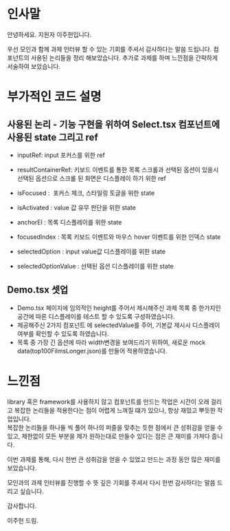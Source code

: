 # 인사말

안녕하세요. 지원자 이주헌입니다.

우선 모인과 함께 과제 인터뷰 할 수 있는 기회를 주셔서 감사하다는 말씀 드립니다. 컴포넌트의 사용된 논리들을 정리 해보았습니다. 추가로 과제를 하며 느낀점을 간략하게 서술하여 보았습니다.

# 부가적인 코드 설명

## 사용된 논리 - 기능 구현을 위하여 Select.tsx 컴포넌트에 사용된 state 그리고 ref

- inputRef: input 포커스를 위한 ref
- resultContainerRef: 키보드 이벤트를 통한 목록 스크롤과 선택된 옵션이 있을시 선택된 옵션으로 스크롤 된 화면은 디스플레이 하기 위한 ref

- isFocused :  포커스 체크, 스타일링 토글을 위한 state
- isActivated : value 값 유무 판단을 위한 state
- anchorEl : 목록 디스플레이를 위한 state
- focusedIndex : 목록 키보드 이벤트와 마우스 hover 이벤트를 위한 인덱스 state
- selectedOption : input value값 디스플레이를 위한 state
- selectedOptionValue : 선택된 옵션 디스플레이를 위한 state

## Demo.tsx 셋업

- Demo.tsx 페이지에 임의적인 height를 주어서 제시해주신 과제 목록 중 한가지인 공간에 따른 디스플레이를 테스트 할 수 있도록 구성하였습니다.
- 제공해주신 2가지 컴포넌트 에 selectedValue를 주어, 기본값 제시시 디스플레이 여부를 확인할 수 있도록 하였습니다.
- 목록 중 가장 긴 옵션에 따라 width변경을 보여드리기 위하여, 새로운 mock data(top100FilmsLonger.json)를 만들어 적용하였습니다.

# 느낀점

library 혹은 framework를 사용하지 않고 컴포넌트를 만드는 작업은 시간이 오래 걸리고 복잡한 논리들을 적용한다는 점이 어렵게 느껴질 떄가 있으나, 항상 재밌고 뿌듯한 작업입니다. <br>
복잡한 논리들을 하나둘 씩 풀어 하나의 퍼즐을 맞추는 듯한 점에서 큰 성취감을 얻을 수 있고, 제한없이 모든 부분을 제가 원하는대로 만들수 있다는 점은 큰 재미를 가져다 줍니다.

이번 과제를 통해, 다시 한번 큰 성취감을 얻을 수 있었고 만드는 과정 동안 많은 재미를 보았습니다.

모인과의 과제 인터뷰를 진행할 수 뜻 깊은 기회를 주셔서 다시 한번 감사하다는 말씀 드리고 싶습니다.

감사합니다.

이주헌 드림.
